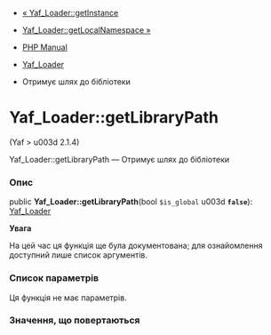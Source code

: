 - [« Yaf_Loader::getInstance](yaf-loader.getinstance.md)
- [Yaf_Loader::getLocalNamespace »](yaf-loader.getlocalnamespace.md)

- [PHP Manual](index.md)
- [Yaf_Loader](class.yaf-loader.md)
- Отримує шлях до бібліотеки

# Yaf_Loader::getLibraryPath

(Yaf \> u003d 2.1.4)

Yaf_Loader::getLibraryPath — Отримує шлях до бібліотеки

### Опис

public **Yaf_Loader::getLibraryPath**(bool `$is_global` u003d **`false`**):
[Yaf_Loader](class.yaf-loader.md)

**Увага**

На цей час ця функція ще була документована; для
ознайомлення доступний лише список аргументів.

### Список параметрів

Ця функція не має параметрів.

### Значення, що повертаються
